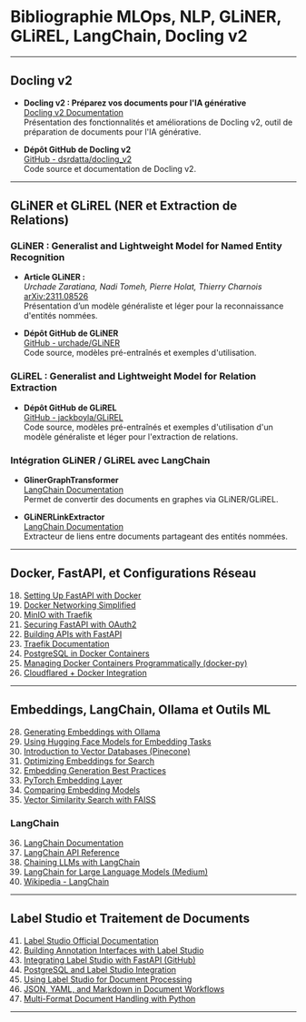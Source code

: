 # Bibliographie MLOps, NLP, GLiNER, GLiREL, LangChain, Docling v2
---

## Docling v2

- **Docling v2 : Préparez vos documents pour l'IA générative**  
  [Docling v2 Documentation](https://ds4sd.github.io/docling/v2/)  
  Présentation des fonctionnalités et améliorations de Docling v2, outil de préparation de documents pour l'IA générative.

- **Dépôt GitHub de Docling v2**  
  [GitHub - dsrdatta/docling_v2](https://github.com/dsrdatta/docling_v2)  
  Code source et documentation de Docling v2.
---

## GLiNER et GLiREL (NER et Extraction de Relations)

### GLiNER : Generalist and Lightweight Model for Named Entity Recognition
- **Article GLiNER :**  
  *Urchade Zaratiana, Nadi Tomeh, Pierre Holat, Thierry Charnois*  
  [arXiv:2311.08526](https://arxiv.org/abs/2311.08526)  
  Présentation d’un modèle généraliste et léger pour la reconnaissance d'entités nommées.

- **Dépôt GitHub de GLiNER**  
  [GitHub - urchade/GLiNER](https://github.com/urchade/GLiNER)  
  Code source, modèles pré-entraînés et exemples d'utilisation.

### GLiREL : Generalist and Lightweight Model for Relation Extraction
- **Dépôt GitHub de GLiREL**  
  [GitHub - jackboyla/GLiREL](https://github.com/jackboyla/GLiREL)  
  Code source, modèles pré-entraînés et exemples d'utilisation d'un modèle généraliste et léger pour l'extraction de relations.

### Intégration GLiNER / GLiREL avec LangChain
- **GlinerGraphTransformer**  
  [LangChain Documentation](https://api.python.langchain.com/en/latest/graph_transformers/langchain_experimental.graph_transformers.gliner.GlinerGraphTransformer.html)  
  Permet de convertir des documents en graphes via GLiNER/GLiREL.

- **GLiNERLinkExtractor**  
  [LangChain Documentation](https://api.python.langchain.com/en/latest/community/graph_vectorstores/langchain_community.graph_vectorstores.extractors.gliner_link_extractor.GLiNERLinkExtractor.html)  
  Extracteur de liens entre documents partageant des entités nommées.

---

## Docker, FastAPI, et Configurations Réseau

18. [Setting Up FastAPI with Docker](https://fastapi.tiangolo.com/deployment/docker/)  
20. [Docker Networking Simplified](https://docs.docker.com/network/)  
21. [MinIO with Traefik](https://min.io/docs/minio/linux/)  
22. [Securing FastAPI with OAuth2](https://auth0.com/)  
23. [Building APIs with FastAPI](https://testdriven.io/)  
24. [Traefik Documentation](https://doc.traefik.io/traefik/)  
25. [PostgreSQL in Docker Containers](https://hub.docker.com/_/postgres)  
26. [Managing Docker Containers Programmatically (docker-py)](https://docker-py.readthedocs.io/)  
27. [Cloudflared + Docker Integration](https://github.com/cloudflare/cloudflared)

---

## Embeddings, LangChain, Ollama et Outils ML

28. [Generating Embeddings with Ollama](https://ollama.ai/)  
29. [Using Hugging Face Models for Embedding Tasks](https://huggingface.co/docs/)  
30. [Introduction to Vector Databases (Pinecone)](https://pinecone.io/)  
31. [Optimizing Embeddings for Search](https://towardsdatascience.com/)  
32. [Embedding Generation Best Practices](https://neptune.ai/)  
33. [PyTorch Embedding Layer](https://pytorch.org/docs/)  
34. [Comparing Embedding Models](https://arxiv.org/abs/2112.01515)  
35. [Vector Similarity Search with FAISS](https://github.com/facebookresearch/faiss)

### LangChain
36. [LangChain Documentation](https://python.langchain.com/)  
37. [LangChain API Reference](https://api.python.langchain.com/)  
38. [Chaining LLMs with LangChain](https://blog.langchain.com/)  
39. [LangChain for Large Language Models (Medium)](https://medium.com/)  
40. [Wikipedia - LangChain](https://en.wikipedia.org/wiki/LangChain)

---

## Label Studio et Traitement de Documents

41. [Label Studio Official Documentation](https://labelstud.io/)  
42. [Building Annotation Interfaces with Label Studio](https://labelstud.io/blog/)  
43. [Integrating Label Studio with FastAPI (GitHub)](https://github.com/)  
44. [PostgreSQL and Label Studio Integration](https://postgresql.org/)  
45. [Using Label Studio for Document Processing](https://konfuzio.com/)  
46. [JSON, YAML, and Markdown in Document Workflows](https://json-schema.org/)  
47. [Multi-Format Document Handling with Python](https://docs.python.org/)


---